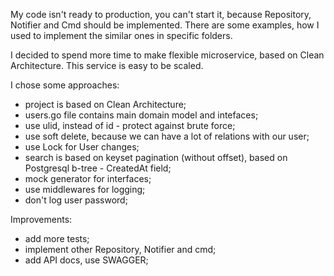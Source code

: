 
My code isn't ready to production, you can't start it, because Repository, Notifier and Cmd should be implemented. 
There are some examples, how I used to implement the similar ones in specific folders.

I decided to spend more time to make flexible microservice, based on Clean Architecture. This service is easy to be scaled.

I chose some approaches:
* project is based on Clean Architecture;
* users.go file contains main domain model and intefaces;
* use ulid, instead of id - protect against brute force;
* use soft delete, because we can have a lot of relations with our user;
* use Lock for User changes;
* search is based on keyset pagination (without offset), based on Postgresql b-tree - CreatedAt field;
* mock generator for interfaces;
* use middlewares for logging;
* don't log user password;

Improvements:
* add more tests;
* implement other Repository, Notifier and cmd;
* add API docs, use SWAGGER;
